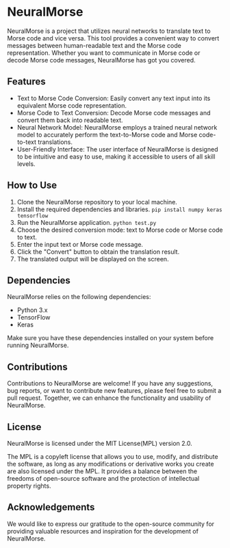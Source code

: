 # NeuralMorse

NeuralMorse is a project that utilizes neural networks to translate text to Morse code and vice versa. This tool provides a convenient way to convert messages between human-readable text and the Morse code representation. Whether you want to communicate in Morse code or decode Morse code messages, NeuralMorse has got you covered.

## Features

- Text to Morse Code Conversion: Easily convert any text input into its equivalent Morse code representation.
- Morse Code to Text Conversion: Decode Morse code messages and convert them back into readable text.
- Neural Network Model: NeuralMorse employs a trained neural network model to accurately perform the text-to-Morse code and Morse code-to-text translations.
- User-Friendly Interface: The user interface of NeuralMorse is designed to be intuitive and easy to use, making it accessible to users of all skill levels.

## How to Use

1. Clone the NeuralMorse repository to your local machine.
2. Install the required dependencies and libraries. `pip install numpy keras tensorflow`
3. Run the NeuralMorse application. `python test.py`
4. Choose the desired conversion mode: text to Morse code or Morse code to text.
5. Enter the input text or Morse code message.
6. Click the "Convert" button to obtain the translation result.
7. The translated output will be displayed on the screen.

## Dependencies

NeuralMorse relies on the following dependencies:

- Python 3.x
- TensorFlow
- Keras

Make sure you have these dependencies installed on your system before running NeuralMorse.

## Contributions

Contributions to NeuralMorse are welcome! If you have any suggestions, bug reports, or want to contribute new features, please feel free to submit a pull request. Together, we can enhance the functionality and usability of NeuralMorse.

## License

NeuralMorse is licensed under the MIT License(MPL) version 2.0.

The MPL is a copyleft license that allows you to use, modify, and distribute the software, as long as any modifications or derivative works you create are also licensed under the MPL. It provides a balance between the freedoms of open-source software and the protection of intellectual property rights.

## Acknowledgements

We would like to express our gratitude to the open-source community for providing valuable resources and inspiration for the development of NeuralMorse.
